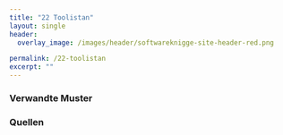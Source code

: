 ```yaml
---
title: "22 Toolistan"
layout: single
header:
  overlay_image: /images/header/softwareknigge-site-header-red.png

permalink: /22-toolistan
excerpt: ""
---
```



### Verwandte Muster


### Quellen
